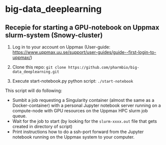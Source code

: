# big-data_deeplearning

## Recepie for starting a GPU-notebook on Uppmax slurm-system (Snowy-cluster)

1. Log in to your account on Uppmax (User-guide: https://www.uppmax.uu.se/support/user-guides/guide--first-login-to-uppmax/)

2. Clone this repo: `git clone https://github.com/pharmbio/big-data_deeplearning.git`

3. Execute start-notebook.py python script: `./start-notebook`

This script will do following:

  - Sumbit a job requesting a Singularity container (almost the same as a Docker-container) with a personal Jupyter notebook server running on a compute-node with GPU resources on the Uppmax HPC slurm job queue.
  - Wait for the job to start (by looking for the `slurm-xxxx.out` file that gets created in directory of script)
  - Print instructions how to do a ssh-port forward from the Jupyter notebook running on the Uppmax system to your computer.